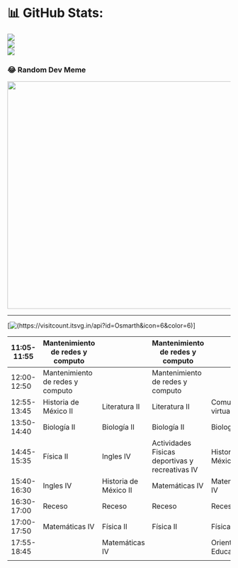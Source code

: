 # 📊 GitHub Stats:
![](https://github-readme-stats.vercel.app/api?username=Osmarth&theme=dark&hide_border=false&include_all_commits=false&count_private=false)<br/>
![](https://github-readme-streak-stats.herokuapp.com/?user=Osmarth&theme=dark&hide_border=false)<br/>
![](https://github-readme-stats.vercel.app/api/top-langs/?username=Osmarth&theme=dark&hide_border=false&include_all_commits=false&count_private=false&layout=compact)

### 😂 Random Dev Meme
<img src="https://random-memer.herokuapp.com/" width="512px"/>

---
[![(https://visitcount.itsvg.in/api?id=Osmarth&icon=6&color=6)](https://visitcount.itsvg.in)]

<!-- Proudly created with GPRM ( https://gprm.itsvg.in ) -->


| 11:05-11:55 | Mantenimiento de redes y computo |                       | Mantenimiento de redes y computo                |                           |                       |   |   |   |   |
|-------------|----------------------------------|-----------------------|-------------------------------------------------|---------------------------|-----------------------|---|---|---|---|
| 12:00-12:50 | Mantenimiento de redes y computo |                       | Mantenimiento de redes y computo                |                           | Comunidades virtuales |   |   |   |   |
| 12:55-13:45 | Historia de México II            | Literatura II         | Literatura II                                   | Comunidades virtuales     | Comunidades virtuales |   |   |   |   |
| 13:50-14:40 | Biología II                      | Biología II           | Biología II                                     | Biología II               | Literatura II         |   |   |   |   |
| 14:45-15:35 | Física II                        | Ingles IV             | Actividades Fisicas deportivas y recreativas IV | Historia de México II     | Matemáticas IV        |   |   |   |   |
| 15:40-16:30 | Ingles IV                        | Historia de México II | Matemáticas IV                                  | Matemáticas IV            | Ingles IV             |   |   |   |   |
| 16:30-17:00 | Receso                           | Receso                | Receso                                          | Receso                    | Receso                |   |   |   |   |
| 17:00-17:50 | Matemáticas IV                   | Física II             | Física II                                       | Física II                 | Física II             |   |   |   |   |
| 17:55-18:45 |                                  | Matemáticas IV        |                                                 | Orientación Educativa IV  |                       |   |   |   |   |
|             |                                  |                       |                                                 |                           |                       |   |   |   |   |
